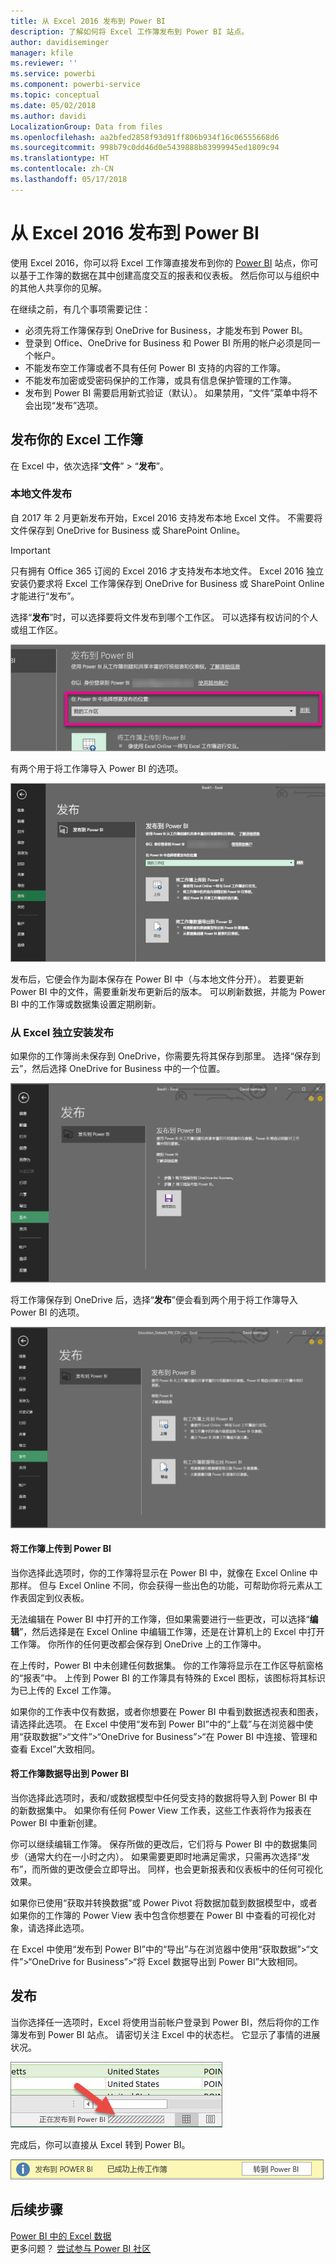 ```yaml
---
title: 从 Excel 2016 发布到 Power BI
description: 了解如何将 Excel 工作簿发布到 Power BI 站点。
author: davidiseminger
manager: kfile
ms.reviewer: ''
ms.service: powerbi
ms.component: powerbi-service
ms.topic: conceptual
ms.date: 05/02/2018
ms.author: davidi
LocalizationGroup: Data from files
ms.openlocfilehash: aa2bfed2858f93d91ff806b934f16c06555668d6
ms.sourcegitcommit: 998b79c0dd46d0e5439888b83999945ed1809c94
ms.translationtype: HT
ms.contentlocale: zh-CN
ms.lasthandoff: 05/17/2018
---
```

# <a name="publish-to-power-bi-from-excel-2016"></a>从 Excel 2016 发布到 Power BI
使用 Excel 2016，你可以将 Excel 工作簿直接发布到你的 [Power BI](https://powerbi.microsoft.com) 站点，你可以基于工作簿的数据在其中创建高度交互的报表和仪表板。 然后你可以与组织中的其他人共享你的见解。

在继续之前，有几个事项需要记住：

* 必须先将工作簿保存到 OneDrive for Business，才能发布到 Power BI。
* 登录到 Office、OneDrive for Business 和 Power BI 所用的帐户必须是同一个帐户。
* 不能发布空工作簿或者不具有任何 Power BI 支持的内容的工作簿。
* 不能发布加密或受密码保护的工作簿，或具有信息保护管理的工作簿。
* 发布到 Power BI 需要启用新式验证（默认）。 如果禁用，“文件”菜单中将不会出现“发布”选项。

## <a name="to-publish-your-excel-workbook"></a>发布你的 Excel 工作簿
在 Excel 中，依次选择“**文件**” > “**发布**”。

### <a name="local-file-publishing"></a>本地文件发布
自 2017 年 2 月更新发布开始，Excel 2016 支持发布本地 Excel 文件。 不需要将文件保存到 OneDrive for Business 或 SharePoint Online。

> [!IMPORTANT]
> 只有拥有 Office 365 订阅的 Excel 2016 才支持发布本地文件。 Excel 2016 独立安装仍要求将 Excel 工作簿保存到 OneDrive for Business 或 SharePoint Online 才能进行“发布”。
> 
> 

选择“**发布**”时，可以选择要将文件发布到哪个工作区。 可以选择有权访问的个人或组工作区。

![](media/service-publish-from-excel/pbi_choose_workspace.png)

有两个用于将工作簿导入 Power BI 的选项。

![](media/service-publish-from-excel/pbi_uploadexport3.png)

发布后，它便会作为副本保存在 Power BI 中（与本地文件分开）。 若要更新 Power BI 中的文件，需要重新发布更新后的版本。 可以刷新数据，并能为 Power BI 中的工作簿或数据集设置定期刷新。

### <a name="publishing-from-excel-standalone"></a>从 Excel 独立安装发布
如果你的工作簿尚未保存到 OneDrive，你需要先将其保存到那里。 选择“保存到云”，然后选择 OneDrive for Business 中的一个位置。

![](media/service-publish-from-excel/pbi_savetoonedrive2.png)

将工作簿保存到 OneDrive 后，选择“**发布**”便会看到两个用于将工作簿导入 Power BI 的选项。

![](media/service-publish-from-excel/pbi_uploadexport2.png)

#### <a name="upload-your-workbook-to-power-bi"></a>将工作簿上传到 Power BI
当你选择此选项时，你的工作簿将显示在 Power BI 中，就像在 Excel Online 中那样。 但与 Excel Online 不同，你会获得一些出色的功能，可帮助你将元素从工作表固定到仪表板。

无法编辑在 Power BI 中打开的工作簿，但如果需要进行一些更改，可以选择“**编辑**”，然后选择是在 Excel Online 中编辑工作簿，还是在计算机上的 Excel 中打开工作簿。 你所作的任何更改都会保存到 OneDrive 上的工作簿中。

在上传时，Power BI 中未创建任何数据集。 你的工作簿将显示在工作区导航窗格的“报表”中。 上传到 Power BI 的工作簿具有特殊的 Excel 图标，该图标将其标识为已上传的 Excel 工作簿。

如果你的工作表中仅有数据，或者你想要在 Power BI 中看到数据透视表和图表，请选择此选项。
在 Excel 中使用“发布到 Power BI”中的“上载”与在浏览器中使用“获取数据”>“文件”>“OneDrive for Business”>“在 Power BI 中连接、管理和查看 Excel”大致相同。

#### <a name="export-workbook-data-to-power-bi"></a>将工作簿数据导出到 Power BI
当你选择此选项时，表和/或数据模型中任何受支持的数据将导入到 Power BI 中的新数据集中。 如果你有任何 Power View 工作表，这些工作表将作为报表在 Power BI 中重新创建。

你可以继续编辑工作簿。 保存所做的更改后，它们将与 Power BI 中的数据集同步（通常大约在一小时之内）。 如果需要更即时地满足需求，只需再次选择“发布”，而所做的更改便会立即导出。 同样，也会更新报表和仪表板中的任何可视化效果。

如果你已使用“获取并转换数据”或 Power Pivot 将数据加载到数据模型中，或者如果你的工作簿的 Power View 表中包含你想要在 Power BI 中查看的可视化对象，请选择此选项。

在 Excel 中使用“发布到 Power BI”中的“导出”与在浏览器中使用“获取数据”>“文件”>“OneDrive for Business”>“将 Excel 数据导出到 Power BI”大致相同。

## <a name="publishing"></a>发布
当你选择任一选项时，Excel 将使用当前帐户登录到 Power BI，然后将你的工作簿发布到 Power BI 站点。 请密切关注 Excel 中的状态栏。 它显示了事情的进展状况。

![](media/service-publish-from-excel/pbi_publishingstatus.png)

完成后，你可以直接从 Excel 转到 Power BI。

![](media/service-publish-from-excel/pbi_gotopbi.png)

## <a name="next-steps"></a>后续步骤
[Power BI 中的 Excel 数据](service-excel-workbook-files.md)  
更多问题？ [尝试参与 Power BI 社区](http://community.powerbi.com/)

